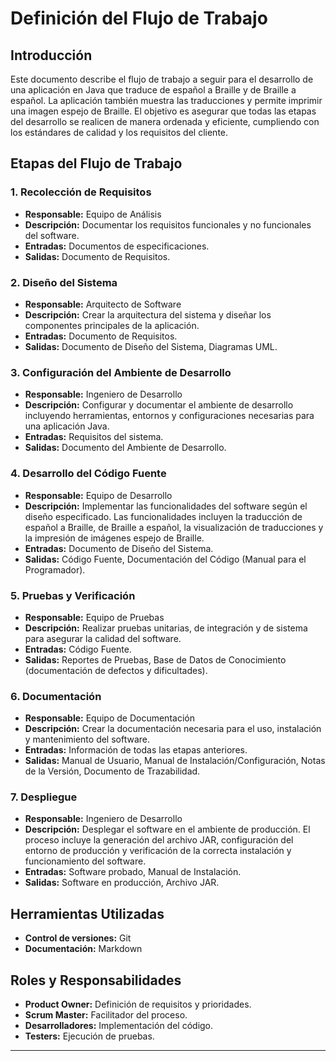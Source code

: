 # Definición del Flujo de Trabajo

## Introducción
Este documento describe el flujo de trabajo a seguir para el desarrollo de una aplicación en Java que traduce de español a Braille y de Braille a español. La aplicación también muestra las traducciones y permite imprimir una imagen espejo de Braille. El objetivo es asegurar que todas las etapas del desarrollo se realicen de manera ordenada y eficiente, cumpliendo con los estándares de calidad y los requisitos del cliente.

## Etapas del Flujo de Trabajo

### 1. Recolección de Requisitos
- **Responsable:** Equipo de Análisis
- **Descripción:** Documentar los requisitos funcionales y no funcionales del software.
- **Entradas:** Documentos de especificaciones.
- **Salidas:** Documento de Requisitos.

### 2. Diseño del Sistema
- **Responsable:** Arquitecto de Software
- **Descripción:** Crear la arquitectura del sistema y diseñar los componentes principales de la aplicación.
- **Entradas:** Documento de Requisitos.
- **Salidas:** Documento de Diseño del Sistema, Diagramas UML.

### 3. Configuración del Ambiente de Desarrollo
- **Responsable:** Ingeniero de Desarrollo
- **Descripción:** Configurar y documentar el ambiente de desarrollo incluyendo herramientas, entornos y configuraciones necesarias para una aplicación Java.
- **Entradas:** Requisitos del sistema.
- **Salidas:** Documento del Ambiente de Desarrollo.

### 4. Desarrollo del Código Fuente
- **Responsable:** Equipo de Desarrollo
- **Descripción:** Implementar las funcionalidades del software según el diseño especificado. Las funcionalidades incluyen la traducción de español a Braille, de Braille a español, la visualización de traducciones y la impresión de imágenes espejo de Braille.
- **Entradas:** Documento de Diseño del Sistema.
- **Salidas:** Código Fuente, Documentación del Código (Manual para el Programador).

### 5. Pruebas y Verificación
- **Responsable:** Equipo de Pruebas
- **Descripción:** Realizar pruebas unitarias, de integración y de sistema para asegurar la calidad del software.
- **Entradas:** Código Fuente.
- **Salidas:** Reportes de Pruebas, Base de Datos de Conocimiento (documentación de defectos y dificultades).

### 6. Documentación
- **Responsable:** Equipo de Documentación
- **Descripción:** Crear la documentación necesaria para el uso, instalación y mantenimiento del software.
- **Entradas:** Información de todas las etapas anteriores.
- **Salidas:** Manual de Usuario, Manual de Instalación/Configuración, Notas de la Versión, Documento de Trazabilidad.

### 7. Despliegue
- **Responsable:** Ingeniero de Desarrollo
- **Descripción:** Desplegar el software en el ambiente de producción. El proceso incluye la generación del archivo JAR, configuración del entorno de producción y verificación de la correcta instalación y funcionamiento del software.
- **Entradas:** Software probado, Manual de Instalación.
- **Salidas:** Software en producción, Archivo JAR.


## Herramientas Utilizadas
- **Control de versiones:** Git
- **Documentación:** Markdown

## Roles y Responsabilidades
- **Product Owner:** Definición de requisitos y prioridades.
- **Scrum Master:** Facilitador del proceso.
- **Desarrolladores:** Implementación del código.
- **Testers:** Ejecución de pruebas.

---

